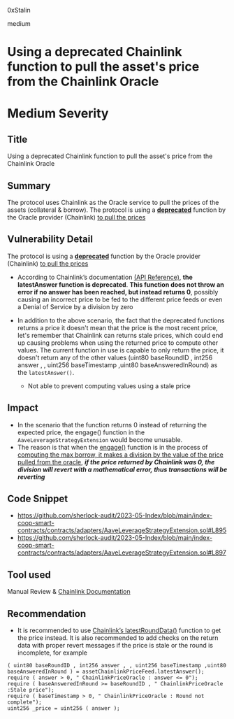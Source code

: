 0xStalin

medium

# Using a deprecated Chainlink function to pull the asset's price from the Chainlink Oracle

# Medium Severity
## Title
Using a deprecated Chainlink function to pull the asset's price from the Chainlink Oracle

## Summary
The protocol uses Chainlink as the Oracle service to pull the prices of the assets (collateral & borrow).
The protocol is using a [**deprecated**](https://docs.chain.link/data-feeds/api-reference#latestanswer) function by the Oracle provider (Chainlink) [to pull the prices](https://github.com/sherlock-audit/2023-05-Index/blob/main/index-coop-smart-contracts/contracts/adapters/AaveLeverageStrategyExtension.sol#L895-L898)

## Vulnerability Detail
The protocol is using a [**deprecated**](https://docs.chain.link/data-feeds/api-reference#latestanswer) function by the Oracle provider (Chainlink) [to pull the prices](https://github.com/sherlock-audit/2023-05-Index/blob/main/index-coop-smart-contracts/contracts/adapters/AaveLeverageStrategyExtension.sol#L895-L898)

- According to Chainlink’s documentation [(API Reference)](https://docs.chain.link/data-feeds/api-reference), **the latestAnswer function is deprecated**. **This function does not throw an error if no answer has been reached, but instead returns 0**, possibly causing an incorrect price to be fed to the different price feeds or even a Denial of Service by a division by zero

- In addition to the above scenario, the fact that the deprecated functions returns a price it doesn't mean that the price is the most recent price, let's remember that Chainlink can returns stale prices, which could end up causing problems when using the returned price to compute other values. The current function in use is capable to only return the price, it doesn't return any of the other values (uint80 baseRoundID , int256 answer , , uint256 baseTimestamp ,uint80 baseAnsweredInRound) as the `latestAnswer()`.
  - Not able to prevent computing values using a stale price

## Impact
- In the scenario that the function returns 0 instead of returning the expected price, the engage() function in the `AaveLeverageStrategyExtension` would become unusable.
- The reason is that when the [engage()](https://github.com/sherlock-audit/2023-05-Index/blob/main/index-coop-smart-contracts/contracts/adapters/AaveLeverageStrategyExtension.sol#L256-L292) function is in the process of [computing the max borrow, it makes a division by the value of the price pulled from the oracle](https://github.com/sherlock-audit/2023-05-Index/blob/main/index-coop-smart-contracts/contracts/adapters/AaveLeverageStrategyExtension.sol#L1107-L1109), ***if the price returned by Chainlink was 0, the division will revert with a mathematical error, thus transactions will be reverting***


## Code Snippet
- https://github.com/sherlock-audit/2023-05-Index/blob/main/index-coop-smart-contracts/contracts/adapters/AaveLeverageStrategyExtension.sol#L895
- https://github.com/sherlock-audit/2023-05-Index/blob/main/index-coop-smart-contracts/contracts/adapters/AaveLeverageStrategyExtension.sol#L897

## Tool used
Manual Review & [Chainlink Documentation](https://docs.chain.link/data-feeds/api-reference)

## Recommendation
- It is recommended to use [Chainlink’s latestRoundData()](https://docs.chain.link/data-feeds/api-reference#latestrounddata) function to get the price instead. It is also recommended to add checks on the return data with proper revert messages if the price is stale or the round is incomplete, for example
```solidity
( uint80 baseRoundID , int256 answer , , uint256 baseTimestamp ,uint80 baseAnsweredInRound ) = assetChainlinkPriceFeed.latestAnswer();
require ( answer > 0, " ChainlinkPriceOracle : answer <= 0");
require ( baseAnsweredInRound >= baseRoundID , " ChainlinkPriceOracle :Stale price");
require ( baseTimestamp > 0, " ChainlinkPriceOracle : Round not complete");
uint256 _price = uint256 ( answer );
```